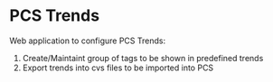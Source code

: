 # PCS Trends
Web application to configure PCS Trends:

  1) Create/Maintaint group of tags to be shown in predefined trends
  2) Export trends into cvs files to be imported into PCS
